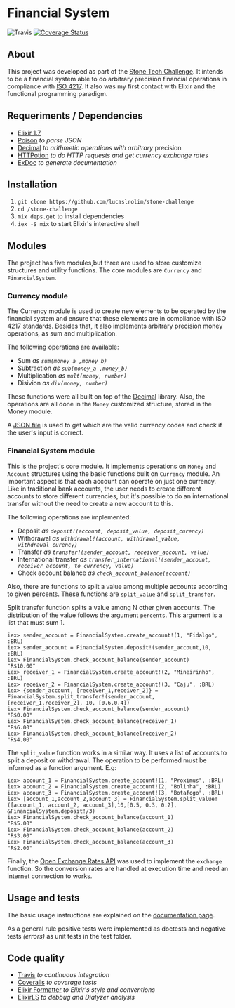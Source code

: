 # Financial System 
![Travis](https://travis-ci.com/lucaslrolim/stone-challenge.svg?branch=master)
[![Coverage Status](https://coveralls.io/repos/github/lucaslrolim/stone-challenge/badge.svg)](https://coveralls.io/github/lucaslrolim/stone-challenge)

## About

This project was developed as part of the [Stone Tech Challenge](https://github.com/stone-payments/tech-challenge).  It intends to be a financial system able to do arbitrary precision financial operations in compliance with [ISO 4217](https://pt.wikipedia.org/wiki/ISO_4217). It also was my first contact with Elixir and the functional programming paradigm.

## Requeriments / Dependencies
- [Elixir 1.7](https://github.com/elixir-lang/elixir)
- [Poison](https://github.com/devinus/poison) *to parse JSON*
- [Decimal](https://github.com/ericmj/decimal) *to arithmetic operations with arbitrary* precision
- [HTTPotion](https://github.com/myfreeweb/httpotion) *to do HTTP requests and get currency exchange rates*
- [ExDoc](https://github.com/elixir-lang/ex_doc) *to generate documentation*

## Installation
1. `git clone https://github.com/lucaslrolim/stone-challenge`
2. `cd /stone-challenge`
3. `mix deps.get` to install dependencies
4. `iex -S mix` to start Elixir's interactive shell

## Modules

The project has five modules,but three are used to store customize structures and utility functions. The core modules are `Currency` and `FinancialSystem`.

### Currency module

The Currency module is used to create new elements to be operated by the financial system and ensure that these elements are in compliance with ISO 4217 standards. Besides that, it also implements arbitrary precision money operations, as sum and multiplication.

The following operations are available:

- Sum *as `sum(money_a ,money_b)`*
- Subtraction *as `sub(money_a ,money_b)`*
- Multiplication *as `mult(money, number)`*
- Disivion *as `div(money, number)`*

These functions were all built on top of the [Decimal](https://hexdocs.pm/decimal/readme.html) library. Also, the operations are all done in the `Money` customized structure, stored in the Money module.

A [JSON file](https://github.com/xsolla/currency-format/blob/master/currency-format.json) is used to get which are the valid currency codes and check if the user's input is correct.


### Financial System module

This is the project's core module.  It implements operations on `Money` and `Account` structures using the basic functions built on `Currency` module. An important aspect is that each account can operate on just one currency. Like in traditional bank accounts, the user needs to create different accounts to store different currencies, but it's possible to do an international transfer without the need to create a new account to this.

The following  operations are implemented:

- Deposit *as `deposit!(account, deposit_value, deposit_curency)	`*
- Withdrawal *as `withdrawal!(account, withdrawal_value, withdrawal_curency)`*
- Transfer *as `transfer!(sender_account, receiver_account, value)`*
- International transfer *as `transfer_international!(sender_account, receiver_account, to_currency, value)`*
- Check account balance *as `check_account_balance(account)`*

Also, there are functions to split a value among multiple accounts according to given percents. These functions are `split_value` and `split_transfer`.

Split transfer function splits a value among  N  other given accounts.  The distribution of the value follows the argument `percents`. This argument is a list that must sum 1.
```
iex> sender_account = FinancialSystem.create_account!(1, "Fidalgo", :BRL)
iex> sender_account = FinancialSystem.deposit!(sender_account,10, :BRL)
iex> FinancialSystem.check_account_balance(sender_account)
"R$10.00"
iex> receiver_1 = FinancialSystem.create_account!(2, "Mineirinho", :BRL)
iex> receiver_2 = FinancialSystem.create_account!(3, "Caju", :BRL)
iex> {sender_account, [receiver_1,receiver_2]} = FinancialSystem.split_transfer!(sender_account,[receiver_1,receiver_2], 10, [0.6,0.4])
iex> FinancialSystem.check_account_balance(sender_account)
"R$0.00"
iex> FinancialSystem.check_account_balance(receiver_1)
"R$6.00"
iex> FinancialSystem.check_account_balance(receiver_2)
"R$4.00"
```

The `split_value` function works in a similar way. It uses a list of accounts to split a deposit or withdrawal. The operation to be performed must be informed as a function argument. E.g:

```
iex> account_1 = FinancialSystem.create_account!(1, "Proximus", :BRL)
iex> account_2 = FinancialSystem.create_account!(2, "Bolinha", :BRL)
iex> account_3 = FinancialSystem.create_account!(3, "Botafogo", :BRL)
iex> [account_1,account_2,account_3] = FinancialSystem.split_value!([account_1, account_2, account_3],10,[0.5, 0.3, 0.2], &FinancialSystem.deposit!/3)
iex> FinancialSystem.check_account_balance(account_1)
"R$5.00"
iex> FinancialSystem.check_account_balance(account_2)
"R$3.00"
iex> FinancialSystem.check_account_balance(account_3)
"R$2.00"
```

Finally, the [Open Exchange Rates API](https://openexchangerates.org/) was used to implement the `exchange` function. So the conversion rates are handled at execution time and need an internet connection to works.

## Usage and tests

The basic usage instructions are explained on the [documentation page](http://determined-liskov-ff4672.netlify.com/api-reference.html). 

As a general rule positive tests were implemented as doctests and negative tests *(errors)* as unit tests in the test folder.

## Code quality

- [Travis](https://travis-ci.com/) *to continuous integration*
- [Coveralls](https://coveralls.io//) *to coverage tests*
- [Elixir Formatter](https://marketplace.visualstudio.com/items?itemName=sammkj.vscode-elixir-formatter) *to Elixir's style and conventions*
- [ElixirLS](https://github.com/JakeBecker/vscode-elixir-ls) *to debbug and Dialyzer analysis*
